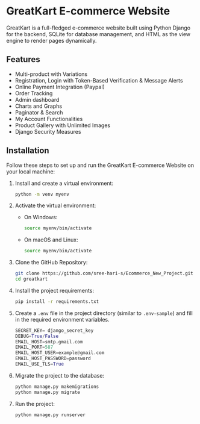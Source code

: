 # GreatKart E-commerce Website

GreatKart is a full-fledged e-commerce website built using Python Django for the backend, SQLite for database management, and HTML as the view engine to render pages dynamically.

## Features

- Multi-product with Variations
- Registration, Login with Token-Based Verification & Message Alerts
- Online Payment Integration (Paypal)
- Order Tracking
- Admin dashboard
- Charts and Graphs
- Paginator & Search
- My Account Functionalities
- Product Gallery with Unlimited Images
- Django Security Measures

## Installation

Follow these steps to set up and run the GreatKart E-commerce Website on your local machine:

1. Install and create a virtual environment:

   ```bash
   python -m venv myenv
   ```

2. Activate the virtual environment:

   - On Windows:

     ```bash
     source myenv/bin/activate
     ```

   - On macOS and Linux:

     ```bash
     source myenv/bin/activate
     ```

3. Clone the GitHub Repository:

   ```bash
   git clone https://github.com/sree-hari-s/Ecommerce_New_Project.git
   cd greatkart
   ```

4. Install the project requirements:

   ```bash
   pip install -r requirements.txt
   ```

5. Create a `.env` file in the project directory (similar to `.env-sample`) and fill in the required environment variables.
    ```python
    SECRET_KEY= django_secret_key
    DEBUG=True/False
    EMAIL_HOST=smtp.gmail.com
    EMAIL_PORT=587
    EMAIL_HOST_USER=example@gmail.com
    EMAIL_HOST_PASSWORD=password
    EMAIL_USE_TLS=True
    ```
6. Migrate the project to the database:

   ```bash
   python manage.py makemigrations
   python manage.py migrate
   ```

7. Run the project:

   ```bash
   python manage.py runserver
   ```

